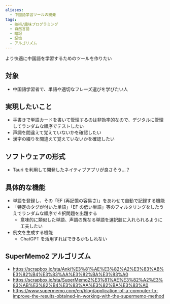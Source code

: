 ```yaml
---
aliases:
  - 中国語学習ツールの開発
tags:
  - 技術/趣味プログラミング
  - 自然言語
  - 暗記
  - 記憶
  - アルゴリズム
---
```

より快適に中国語を学習するためのツールを作りたい
## 対象
- 中国語学習者で、単語や適切なフレーズ選びを学びたい人
## 実現したいこと
- 手書きで単語カードを書いて管理するのは非効率的なので、デジタルに管理してランダムな順序でテストしたい
- 声調を間違えて覚えていないかを確認したい
- 漢字の綴りを間違えて覚えていないかを確認したい
## ソフトウェアの形式
- Tauri を利用して開発したネイティブアプリが良さそう…？
## 具体的な機能
- 単語を登録し、その「EF (再記憶の容易さ)」をあわせて自動で記録する機能
- 「特定のタグが付いた単語」「EF の低い単語」等のフィルタリングをしたうえでランダムな順序で４択問題を出題する
	- 意味的に類似した単語、声調の異なる単語を選択肢に入れられるように工夫したい
- 例文を生成する機能
	- ChatGPT を活用すればできるかもしれない
## SuperMemo2 アルゴリズム
- https://scrapbox.io/sta/Anki%E3%81%AE%E3%82%A2%E3%83%AB%E3%82%B4%E3%83%AA%E3%82%BA%E3%83%A0
- https://scrapbox.io/sta/SuperMemo2%E3%81%AE%E3%82%A2%E3%83%AB%E3%82%B4%E3%83%AA%E3%82%BA%E3%83%A0
- https://www.supermemo.com/en/blog/application-of-a-computer-to-improve-the-results-obtained-in-working-with-the-supermemo-method
